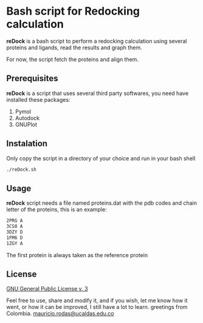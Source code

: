 # Bash script for Redocking calculation
**reDock** is a bash script to perform a redocking calculation using several proteins and ligands, read the results and graph them.

For now, the script fetch the proteins and align them.

## Prerequisites

**reDock** is a script that uses several third party softwares, you need have installed these packages:

1. Pymol
2. Autodock
3. GNUPlot

## Instalation
Only copy the script in a directory of your choice and run in your bash shell

```bash
./reDock.sh
```

## Usage
**reDock** script needs a file named proteins.dat with the pdb codes and chain letter of the proteins, this is an example:
```bash
2PRG A
3CS8 A
3DZY D
1FM6 D
1ZGY A
```

The first protein is always taken as the reference protein

## License
[GNU General Public License v. 3](https://www.gnu.org/licenses/gpl-3.0.html)

Feel free to use, share and modify it, and if you wish, let me know how it went, or how it can be improved, I still have a lot to learn. greetings from Colombia. [mauricio.rodas@ucaldas.edu.co](mauricio.rodas@ucaldas.edu.co)
